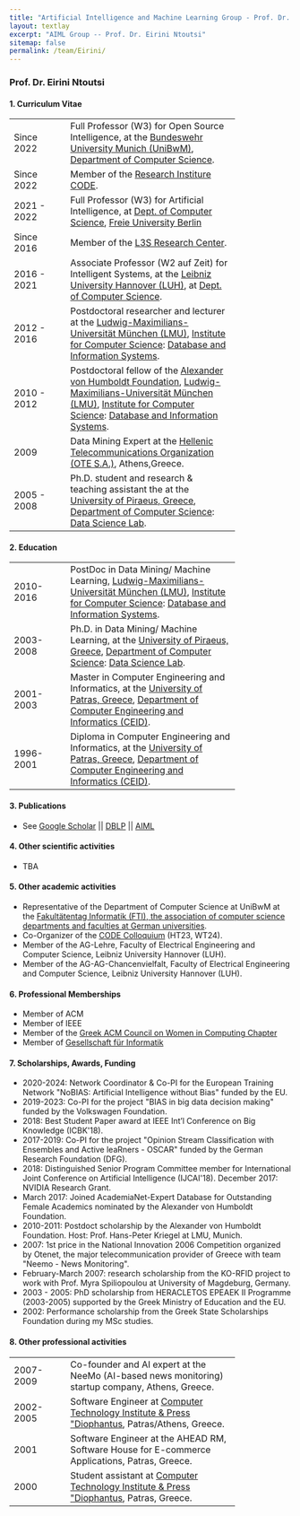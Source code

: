 ```yaml
---
title: "Artificial Intelligence and Machine Learning Group - Prof. Dr. Eirini Ntoutsi"
layout: textlay
excerpt: "AIML Group -- Prof. Dr. Eirini Ntoutsi"
sitemap: false
permalink: /team/Eirini/
---
```


### Prof. Dr. Eirini Ntoutsi

#### 1. Curriculum Vitae

<table style="border-collapse: collapse; width: 80%;" border="0">
<tbody>
<tr>
<td style="width: 25%; text-align: left;">Since 2022</td>
<td style="width: 75%; text-align: left;">Full Professor (W3) for Open Source Intelligence, at the <a href="https://www.unibw.de/home-en/" target="_new">Bundeswehr University Munich (UniBwM)</a>, <a href="https://www.unibw.de/home-en/departments/department-of-computer-science" target="_new">Department of Computer Science</a>.</td>
</tr>
<tr>
<td style="width: 25%; text-align: left;">Since 2022</td>
<td style="width: 75%; text-align: left;">Member of the <a href="https://www.unibw.de/code-en" target="_new">Research Institure CODE</a>.</td>
</tr>
<tr>
<td style="width: 25%; text-align: left;">2021 - 2022</td>
<td style="width: 75%; text-align: left;">Full Professor (W3) for Artificial Intelligence, at <a href="https://www.mi.fu-berlin.de/en/inf/index.html" target="_new">Dept. of Computer Science</a>, <a href="https://www.fu-berlin.de/" target="_new">Freie University Berlin</a></td>
</tr>
  <tr>
<td style="width: 25%; text-align: left;">Since 2016</td>
<td style="width: 75%; text-align: left;">Member of the <a href="htt://www.l3s.de/" target="_new">L3S Research Center</a>.</td>
</tr>
<tr>
<td style="width: 25%; text-align: left;">2016 - 2021</td>
<td style="width: 75%; text-align: left;">Associate Professor (W2 auf Zeit) for Intelligent Systems, at the <a href="" target="_new">Leibniz University Hannover (LUH)</a>, at <a href="" target="_new">Dept. of Computer Science</a>.</td>
</tr>
<tr>
<td style="width: 25%; text-align: left;">2012 - 2016</td>
<td style="width: 75%; text-align: left;">Postdoctoral researcher and lecturer at the <a href="https://www.lmu.de/en/" target="_new">Ludwig-Maximilians-Universität München (LMU)</a>, <a href="https://www.ifi.uni-muenchen.de/index.html" target="_new">Institute for Computer Science</a>: <a href="http://www.dbs.ifi.lmu.de/cms/Hauptseite" target="_new">Database and Information Systems</a>.</td>
</tr>
<tr>
<td style="width: 25%; text-align: left;">2010 - 2012</td>
<td style="width: 75%; text-align: left;">Postdoctoral fellow of the <a href="https://www.humboldt-foundation.de/" target="_new"> Alexander von Humboldt Foundation</a>, <a href="https://www.lmu.de/en/" target="_new">Ludwig-Maximilians-Universität München (LMU)</a>, <a href="https://www.ifi.uni-muenchen.de/index.html" target="_new">Institute for Computer Science</a>: <a href="http://www.dbs.ifi.lmu.de/cms/Hauptseite" target="_new">Database and Information Systems</a>.</td>
</tr>  

<tr>
<td style="width: 25%; text-align: left;">2009</td>
<td style="width: 75%; text-align: left;">Data Mining Expert at the <a href="https://www.cosmote.gr/cs/otegroup/en/omilos_ote.html" target="_new">Hellenic Telecommunications Organization (OTE S.A.)</a>, Athens,Greece.</td>
</tr>  
<tr>
<td style="width: 25%; text-align: left;">2005 - 2008</td>
<td style="width: 75%; text-align: left;">Ph.D. student and research & teaching assistant the at the <a href="https://www.unipi.gr/unipi/en/" target="_new">University of Piraeus, Greece</a>, <a href="https://www.cs.unipi.gr/index.php?lang=en" target="_new">Department of Computer Science</a>: <a href="https://www.datastories.org/" target="_new">Data Science Lab</a>.</td>
</tr>  
</tbody>
</table>

#### 2. Education

<table style="border-collapse: collapse; width: 80%;" border="0">
<tbody>
<tr>
<td style="width: 25%; text-align: left;">2010-2016</td>
<td style="width: 75%; text-align: left;">PostDoc in Data Mining/ Machine Learning, <a href="https://www.lmu.de/en/" target="_new">Ludwig-Maximilians-Universität München (LMU)</a>, <a href="https://www.ifi.uni-muenchen.de/index.html" target="_new">Institute for Computer Science</a>: <a href="http://www.dbs.ifi.lmu.de/cms/Hauptseite" target="_new">Database and Information Systems</a>.</td>
</tr>
<tr>
<td style="width: 25%; text-align: left;">2003-2008</td>
<td style="width: 75%; text-align: left;">Ph.D. in Data Mining/ Machine Learning, at the <a href="https://www.unipi.gr/unipi/en/" target="_new">University of Piraeus, Greece</a>, <a href="https://www.cs.unipi.gr/index.php?lang=en" target="_new">Department of Computer Science</a>: <a href="https://www.datastories.org/" target="_new">Data Science Lab</a>.</td>
</tr>
<tr>
<td style="width: 25%; text-align: left;">2001-2003</td>
<td style="width: 75%; text-align: left;">Master in Computer Engineering and Informatics, at the <a href="https://www.upatras.gr/en/" target="_new">University of Patras, Greece</a>, <a href="https://www.ceid.upatras.gr/en" target="_new">Department of Computer Engineering and Informatics (CEID)</a>.</td>
</tr>
<tr>
<td style="width: 25%; text-align: left;">1996-2001</td>
<td style="width: 75%; text-align: left;">Diploma in Computer Engineering and Informatics, at the <a href="https://www.upatras.gr/en/" target="_new">University of Patras, Greece</a>, <a href="https://www.ceid.upatras.gr/en" target="_new">Department of Computer Engineering and Informatics (CEID)</a>.</td>
</tr>
</tbody>
</table>

#### 3. Publications

- See <a href="https://scholar.google.com/citations?user=RdA9uxYAAAAJ&hl=en">Google Scholar</a> || <a href="https://dblp.org/pid/n/IreneNtoutsi.html">DBLP</a> || <a href="https://aiml-research.github.io/publications/">AIML</a>

#### 4. Other scientific activities

- TBA

#### 5. Other academic activities

- Representative of the Department of Computer Science at UniBwM at the <a href="https://ft-informatik.de/" target="_new">Fakultätentag Informatik (FTI), the association of computer science departments and faculties at German universities</a>.
- Co-Organizer of the <a href="https://www.unibw.de/code/events/kolloquium" target ="_new">CODE Colloquium</a> (HT23, WT24).
- Member of the AG-Lehre, Faculty of Electrical Engineering and Computer Science, Leibniz University Hannover (LUH).
- Member of the AG-AG-Chancenvielfalt, Faculty of Electrical Engineering and Computer Science, Leibniz University Hannover (LUH).

#### 6. Professional Memberships

- Member of ACM
- Member of IEEE
- Member of the <a href="https://acmw-gr.acm.org/index.php/en/" target="_new">Greek ACM Council on Women in Computing Chapter </a>
- Member of <a href="https://gi.de/" target = "_new">Gesellschaft für Informatik</a>

#### 7. Scholarships, Awards, Funding

- 2020-2024: Network Coordinator & Co-PI for the European Training Network "NoBIAS: Artificial Intelligence without Bias" funded by the EU.
- 2019-2023: Co-PI for the project "BIAS in big data decision making" funded by the Volkswagen Foundation.
- 2018: Best Student Paper award at IEEE Int’l Conference on Big Knowledge (ICBK'18).
- 2017-2019: Co-PI for the project "Opinion Stream Classification with Ensembles and Active leaRners - OSCAR" funded by the German Research Foundation (DFG).
- 2018: Distinguished Senior Program Committee member for International Joint Conference on Artificial Intelligence (IJCAI'18).
December 2017: NVIDIA Research Grant.
- March 2017: Joined AcademiaNet-Expert Database for Outstanding Female Academics nominated by the Alexander von Humboldt Foundation.
- 2010-2011: Postdoct scholarship by the Alexander von Humboldt Foundation. Host: Prof. Hans-Peter Kriegel at LMU, Munich.
- 2007: 1st price in the National Innovation 2006 Competition organized by Otenet, the major telecommunication provider of Greece with team "Neemo - News Monitoring".
- February-March 2007: research scholarship from the KO-RFID project to work with Prof. Myra Spiliopoulou at University of Magdeburg, Germany.
- 2003 - 2005: PhD scholarship from HERACLETOS EPEAEK II Programme (2003-2005) supported by the Greek Ministry of Education and the EU.
- 2002: Performance scholarship from the Greek State Scholarships Foundation during my MSc studies.

#### 8. Other professional activities

<table style="border-collapse: collapse; width: 80%;" border="0">
<tbody>
<tr>
<td style="width: 25%; text-align: left;">2007-2009</td>
<td style="width: 75%; text-align: left;"> Co-founder and AI expert at the NeeMo (AI-based news monitoring) startup company, Athens, Greece.</td>
</tr>  
<tr>
<td style="width: 25%; text-align: left;">2002-2005</td>
<td style="width: 75%; text-align: left;"> Software Engineer at <a href="https://www.cti.gr/en/" target="_new">Computer Technology Institute & Press "Diophantus</a>, Patras/Athens, Greece.</td>
</tr>
<tr>
<td style="width: 25%; text-align: left;">2001</td>
<td style="width: 75%; text-align: left;"> Software Engineer at the AHEAD RM, Software House for E-commerce Applications, Patras, Greece.</td>
</tr>
<tr>
<td style="width: 25%; text-align: left;">2000</td>
<td style="width: 75%; text-align: left;"> Student assistant at <a href="https://www.cti.gr/en/" target="_new">Computer Technology Institute & Press "Diophantus</a>, Patras, Greece.</td>
</tr>
</tbody>
</table>

